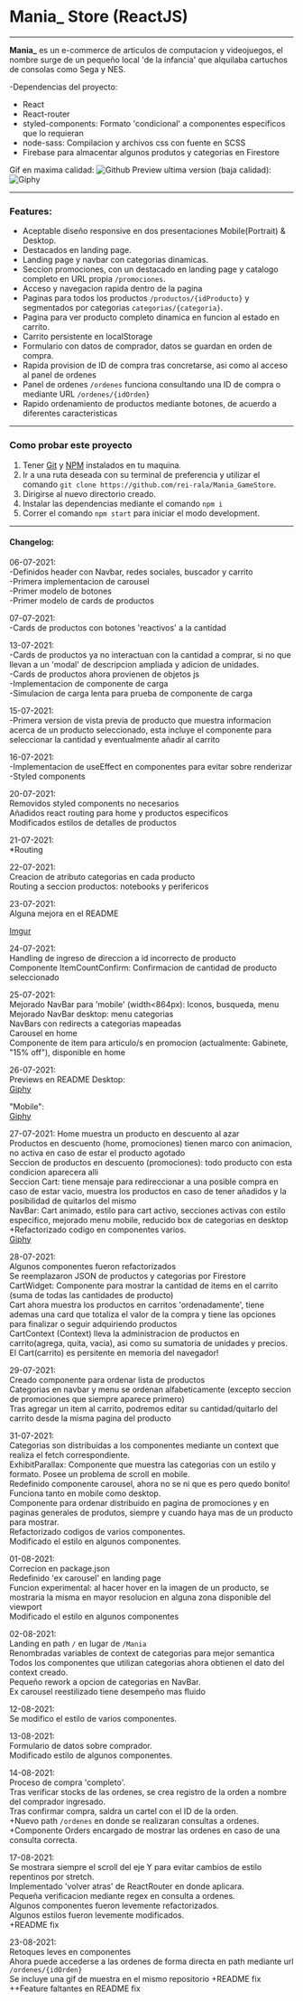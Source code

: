 # Mania\_ Store (ReactJS)
---

  
**Mania\_** es un e-commerce de articulos de computacion y videojuegos, el nombre surge de un pequeño local 'de la infancia' que alquilaba cartuchos de consolas como Sega y NES.

-Dependencias del proyecto:  
* React  
* React-router  
* styled-components: Formato 'condicional' a componentes especificos que lo requieran  
* node-sass: Compilacion y archivos css con fuente en SCSS  
* Firebase para almacentar algunos produtos y categorias en Firestore


Gif en maxima calidad:
![Github](https://github.com/rei-rala/Mania_GameStore/blob/0b7790d88361a5057e7d7730fdc7cbb1f93241a6/maniaStore.gif)
Preview ultima version (baja calidad):  
![Giphy](https://media.giphy.com/media/3Hn1SQLF87UEVNrWJv/giphy-downsized.gif)  
  

---
### Features:  
* Aceptable diseño responsive en dos presentaciones Mobile(Portrait) & Desktop.
* Destacados en landing page.
* Landing page y navbar con categorias dinamicas.
* Seccion promociones, con un destacado en landing page y catalogo completo en URL propia `/promociones`.
* Acceso y navegacion rapida dentro de la pagina
* Paginas para todos los productos `/productos/{idProducto}` y segmentados por categorias  `categorias/{categoria}`.
* Pagina para ver producto completo dinamica en funcion al estado en carrito.
* Carrito persistente en localStorage
* Formulario con datos de comprador, datos se guardan en orden de compra.
* Rapida provision de ID de compra tras concretarse, asi como al acceso al panel de ordenes
* Panel de ordenes `/ordenes` funciona consultando una ID de compra o mediante URL `/ordenes/{idOrden}`  
* Rapido ordenamiento de productos mediante botones, de acuerdo a diferentes caracteristicas
---
### Como probar este proyecto

1. Tener [Git](https://git-scm.com/book/en/v2/Getting-Started-Installing-Git) y [NPM](https://www.npmjs.com/) instalados en tu maquina.
2. Ir a una ruta deseada con su terminal de preferencia y utilizar el comando `git clone https://github.com/rei-rala/Mania_GameStore`.
3. Dirigirse al nuevo directorio creado.
4. Instalar las dependencias mediante el comando `npm i`
5. Correr el comando `npm start` para iniciar el modo development.

---

#### Changelog:

06-07-2021:  
-Definidos header con Navbar, redes sociales, buscador y carrito  
-Primera implementacion de carousel  
-Primer modelo de botones  
-Primer modelo de cards de productos

07-07-2021:  
-Cards de productos con botones 'reactivos' a la cantidad

13-07-2021:  
-Cards de productos ya no interactuan con la cantidad a comprar, si no que llevan a un 'modal' de descripcion ampliada y adicion de unidades.  
-Cards de productos ahora provienen de objetos js  
-Implementacion de componente de carga  
-Simulacion de carga lenta para prueba de componente de carga

15-07-2021:  
-Primera version de vista previa de producto que muestra informacion acerca de un producto seleccionado, esta incluye el componente para seleccionar la cantidad y eventualmente añadir al carrito

16-07-2021:  
-Implementacion de useEffect en componentes para evitar sobre renderizar  
-Styled components

20-07-2021:  
Removidos styled components no necesarios  
Añadidos react routing para home y productos especificos  
Modificados estilos de detalles de productos

21-07-2021:  
\*Routing

22-07-2021:  
Creacion de atributo categorias en cada producto  
Routing a seccion productos: notebooks y perifericos

23-07-2021:  
Alguna mejora en el README

[Imgur](https://i.imgur.com/xZDDUKw.gif)

24-07-2021:  
Handling de ingreso de direccion a id incorrecto de producto  
Componente ItemCountConfirm: Confirmacion de cantidad de producto seleccionado

25-07-2021:  
Mejorado NavBar para 'mobile' (width<864px): Iconos, busqueda, menu  
Mejorado NavBar desktop: menu categorias  
NavBars con redirects a categorias mapeadas  
Carousel en home  
Componente de item para articulo/s en promocion (actualmente: Gabinete, "15% off"), disponible en home

26-07-2021:  
Previews en README
Desktop:  
[Giphy](https://media.giphy.com/media/35YgWly2BJWACycj7G/giphy.gif)

"Mobile":  
[Giphy](https://media.giphy.com/media/fWYOtZmN67YHghkVF1/giphy.gif)

27-07-2021:
Home muestra un producto en descuento al azar  
Productos en descuento (home, promociones) tienen marco con animacion, no activa en caso de estar el producto agotado  
Seccion de productos en descuento (promociones): todo producto con esta condicion aparecera alli  
Seccion Cart: tiene mensaje para redireccionar a una posible compra en caso de estar vacio, muestra los productos en caso de tener añadidos y la posibilidad de quitarlos del mismo  
NavBar: Cart animado, estilo para cart activo, secciones activas con estilo especifico, mejorado menu mobile, reducido box de categorias en desktop  
+Refactorizado codigo en componentes varios.  
[Giphy](https://media.giphy.com/media/zVQy7yn06jcmHMTRy0/giphy.gif)  
  
28-07-2021:  
Algunos componentes fueron refactorizados  
Se reemplazaron JSON de productos y categorias por Firestore  
CartWidget: Componente para mostrar la cantidad de items en el carrito (suma de todas las cantidades de producto)  
Cart ahora muestra los productos en carritos 'ordenadamente', tiene ademas una card que totaliza el valor de la compra y tiene las opciones para finalizar o seguir adquiriendo productos  
CartContext (Context) lleva la administracion de productos en carrito(agrega, quita, vacia), asi como su sumatoria de unidades y precios.  
El Cart(carrito) es persitente en memoria del navegador!

29-07-2021:  
Creado componente para ordenar lista de productos  
Categorias en navbar y menu se ordenan alfabeticamente (excepto seccion de promociones que siempre aparece primero)  
Tras agregar un item al carrito, podremos editar su cantidad/quitarlo del carrito desde la misma pagina del producto

31-07-2021:  
Categorias son distribuidas a los componentes mediante un context que realiza el fetch correspondiente.  
ExhibitParallax: Componente que muestra las categorias con un estilo y formato. Posee un problema de scroll en mobile.  
Redefinido componente carousel, ahora no se ni que es pero quedo bonito! Funciona tanto en mobile como desktop.  
Componente para ordenar distribuido en pagina de promociones y en paginas generales de produtos, siempre y cuando haya mas de un producto para mostrar.  
Refactorizado codigos de varios componentes.  
Modificado el estilo en algunos componentes.  

01-08-2021:  
Correcion en package.json  
Redefinido 'ex carousel' en landing page  
Funcion experimental: al hacer hover en la imagen de un producto, se mostraria la misma en mayor resolucion en alguna zona disponible del viewport  
Modificado el estilo en algunos componentes
  
02-08-2021:  
Landing en path `/` en lugar de `/Mania`  
Renombradas variables de context de categorias para mejor semantica  
Todos los componentes que utilizan categorias ahora obtienen el dato del context creado.  
Pequeño rework a opcion de categorias en NavBar.  
Ex carousel reestilizado tiene desempeño mas fluido  
  
12-08-2021:  
Se modifico el estilo de varios componentes.  
  
13-08-2021:  
Formulario de datos sobre comprador.  
Modificado estilo de algunos componentes.  
  
14-08-2021:  
Proceso de compra 'completo'.  
Tras verificar stocks de las ordenes, se crea registro de la orden a nombre del comprador ingresado.  
Tras confirmar compra, saldra un cartel con el ID de la orden.  
+Nuevo path `/ordenes` en donde se realizaran consultas a ordenes.  
+Componente Orders encargado de mostrar las ordenes en caso de una consulta correcta.  
  
17-08-2021:  
Se mostrara siempre el scroll del eje Y para evitar cambios de estilo repentinos por stretch.  
Implementado 'volver atras' de ReactRouter en donde aplicara.  
Pequeña verificacion mediante regex en consulta a ordenes.  
Algunos componentes fueron levemente refactorizados.  
Algunos estilos fueron levemente modificados.  
+README fix  
  
23-08-2021:  
Retoques leves en componentes  
Ahora puede accederse a las ordenes de forma directa en path mediante url `/ordenes/{idOrden}`  
Se incluye una gif de muestra en el mismo repositorio
+README fix  
++Feature faltantes en README fix
